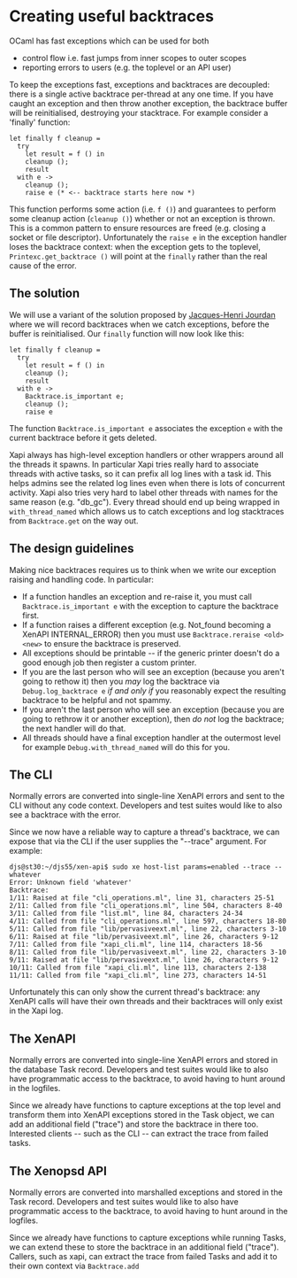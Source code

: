 Creating useful backtraces
==========================

OCaml has fast exceptions which can be used for both
- control flow i.e. fast jumps from inner scopes to outer scopes
- reporting errors to users (e.g. the toplevel or an API user)

To keep the exceptions fast, exceptions and backtraces are decoupled:
there is a single active backtrace per-thread at any one time. If you
have caught an exception and then throw another exception, the backtrace
buffer will be reinitialised, destroying your stacktrace. For example
consider a 'finally' function:

```
let finally f cleanup =
  try
    let result = f () in
    cleanup ();
    result
  with e ->
    cleanup ();
    raise e (* <-- backtrace starts here now *)
```

This function performs some action (i.e. ```f ()```) and guarantees to
perform some cleanup action (```cleanup ()```) whether or not an exception
is thrown. This is a common pattern to ensure resources are freed (e.g.
closing a socket or file descriptor). Unfortunately the ```raise e``` in
the exception handler loses the backtrace context: when the exception
gets to the toplevel, ```Printexc.get_backtrace ()``` will point at the
```finally``` rather than the real cause of the error.

The solution
------------

We will use a variant of the solution proposed by
[Jacques-Henri Jourdan](http://gallium.inria.fr/blog/a-library-to-record-ocaml-backtraces/)
where we will record backtraces when we catch exceptions, before the
buffer is reinitialised. Our ```finally``` function will now look like this:

```
let finally f cleanup =
  try
    let result = f () in
    cleanup ();
    result
  with e ->
    Backtrace.is_important e;
    cleanup ();
    raise e
```

The function ```Backtrace.is_important e``` associates the exception ```e```
with the current backtrace before it gets deleted.

Xapi always has high-level exception handlers or other wrappers around all the
threads it spawns. In particular Xapi tries really hard to associate threads
with active tasks, so it can prefix all log lines with a task id. This helps
admins see the related log lines even when there is lots of concurrent activity.
Xapi also tries very hard to label other threads with names for the same reason
(e.g. "db_gc"). Every thread should end up being wrapped in ```with_thread_named```
which allows us to catch exceptions and log stacktraces from ```Backtrace.get```
on the way out.

The design guidelines
---------------------

Making nice backtraces requires us to think when we write our exception raising
and handling code. In particular:

- If a function handles an exception and re-raise it, you must call
  ```Backtrace.is_important e``` with the exception to capture the backtrace first.
- If a function raises a different exception (e.g. Not_found becoming a XenAPI
  INTERNAL_ERROR) then you must use ```Backtrace.reraise <old> <new>``` to
  ensure the backtrace is preserved.
- All exceptions should be printable -- if the generic printer doesn't do a good
  enough job then register a custom printer.
- If you are the last person who will see an exception (because you aren't going
  to rethow it) then you *may* log the backtrace via ```Debug.log_backtrace e```
  *if and only if* you reasonably expect the resulting backtrace to be helpful
  and not spammy.
- If you aren't the last person who will see an exception (because you are going
  to rethrow it or another exception), then *do not* log the backtrace; the
  next handler will do that.
- All threads should have a final exception handler at the outermost level
  for example ```Debug.with_thread_named``` will do this for you.

The CLI
-------

Normally errors are converted into single-line XenAPI errors and sent to the CLI
without any code context. Developers and test suites would like to also see
a backtrace with the error.

Since we now have a reliable way to capture a thread's backtrace, we can expose
that via the CLI if the user supplies the "--trace" argument. For example:
```
djs@st30:~/djs55/xen-api$ sudo xe host-list params=enabled --trace --whatever
Error: Unknown field 'whatever'
Backtrace:
1/11: Raised at file "cli_operations.ml", line 31, characters 25-51
2/11: Called from file "cli_operations.ml", line 504, characters 8-40
3/11: Called from file "list.ml", line 84, characters 24-34
4/11: Called from file "cli_operations.ml", line 597, characters 18-80
5/11: Called from file "lib/pervasiveext.ml", line 22, characters 3-10
6/11: Raised at file "lib/pervasiveext.ml", line 26, characters 9-12
7/11: Called from file "xapi_cli.ml", line 114, characters 18-56
8/11: Called from file "lib/pervasiveext.ml", line 22, characters 3-10
9/11: Raised at file "lib/pervasiveext.ml", line 26, characters 9-12
10/11: Called from file "xapi_cli.ml", line 113, characters 2-138
11/11: Called from file "xapi_cli.ml", line 273, characters 14-51
```

Unfortunately this can only show the current thread's backtrace: any XenAPI calls
will have their own threads and their backtraces will only exist in the
Xapi log.

The XenAPI
----------

Normally errors are converted into single-line XenAPI errors and stored in
the database Task record. Developers and test suites would like to also
have programmatic access to the backtrace, to avoid having to hunt around
in the logfiles.

Since we already have functions to capture exceptions at the top level and
transform them into XenAPI exceptions stored in the Task object, we can
add an additional field ("trace") and store the backtrace in there too.
Interested clients -- such as the CLI -- can extract the trace from failed
tasks.

The Xenopsd API
---------------

Normally errors are converted into marshalled exceptions and stored in the
Task record. Developers and test suites would like to also have programmatic
access to the backtrace, to avoid having to hunt around in the logfiles.

Since we already have functions to capture exceptions while running Tasks,
we can extend these to store the backtrace in an additional field ("trace").
Callers, such as xapi, can extract the trace from failed Tasks and add it
to their own context via ```Backtrace.add```



